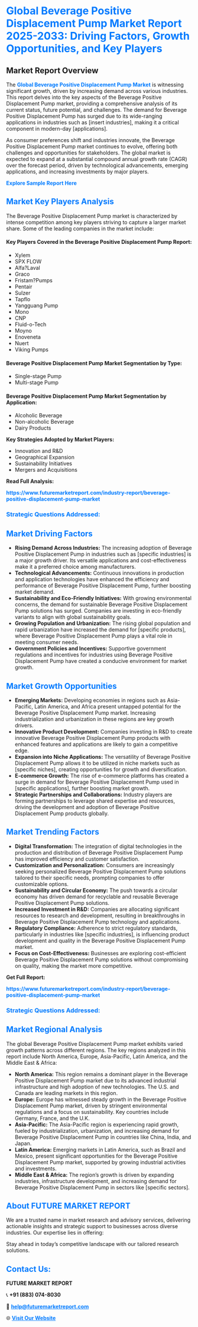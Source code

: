 <h1 style="color: #007BFF;">Global Beverage Positive Displacement Pump Market Report 2025-2033: Driving Factors, Growth Opportunities, and Key Players</h1>

<section id="overview">
<h2>Market Report Overview</h2>
<p>The <a href="https://www.futuremarketreport.com/industry-report/beverage-positive-displacement-pump-market" style="color: #007BFF; text-decoration: none;"><strong>Global Beverage Positive Displacement Pump Market</strong></a> is witnessing significant growth, driven by increasing demand across various industries. This report delves into the key aspects of the Beverage Positive Displacement Pump market, providing a comprehensive analysis of its current status, future potential, and challenges. The demand for Beverage Positive Displacement Pump has surged due to its wide-ranging applications in industries such as [insert industries], making it a critical component in modern-day [applications].</p>
<p>As consumer preferences shift and industries innovate, the Beverage Positive Displacement Pump market continues to evolve, offering both challenges and opportunities for stakeholders. The global market is expected to expand at a substantial compound annual growth rate (CAGR) over the forecast period, driven by technological advancements, emerging applications, and increasing investments by major players.</p>
</section>

<section id="overview">
<p><a href="https://www.futuremarketreport.com/request-sample/reportId=40610" style="color: #007BFF; text-decoration: none;"><strong>Explore Sample Report Here</strong></a></p>
</section>

<section id="key-players">
<h2 style="color: #007BFF;">Market Key Players Analysis</h2>
<p>The Beverage Positive Displacement Pump market is characterized by intense competition among key players striving to capture a larger market share. Some of the leading companies in the market include:</p>
<h4>Key Players Covered in the Beverage Positive Displacement Pump Report:</h4>
<ul><li>Xylem</li><li>SPX FLOW</li><li>Alfa?Laval</li><li>Graco</li><li>Fristam?Pumps</li><li>Pentair</li><li>Sulzer</li><li>Tapflo</li><li>Yangguang Pump</li><li>Mono</li><li>CNP</li><li>Fluid-o-Tech</li><li>Moyno</li><li>Enoveneta</li><li>Nuert</li><li>Viking Pumps</li></ul>
<h4>Beverage Positive Displacement Pump Market Segmentation by Type:</h4>
<ul><li>Single-stage Pump</li><li>Multi-stage Pump</li></ul>

<h4>Beverage Positive Displacement Pump Market Segmentation by Application:</h4>
<ul><li>Alcoholic Beverage</li><li>Non-alcoholic Beverage</li><li>Dairy Products</li></ul>
<p><strong>Key Strategies Adopted by Market Players:</strong></p>
<ul>
<li>Innovation and R&D</li>
<li>Geographical Expansion</li>
<li>Sustainability Initiatives</li>
<li>Mergers and Acquisitions</li>
</ul>
</section>

<section>
<p><strong>Read Full Analysis: </strong></p><a href="https://www.futuremarketreport.com/industry-report/beverage-positive-displacement-pump-market" style="color: #007BFF; text-decoration: none;"><strong>https://www.futuremarketreport.com/industry-report/beverage-positive-displacement-pump-market</strong></a>
<h3 style="color: #007BFF;">Strategic Questions Addressed:</h3>
</section>

<section id="driving-factors">
<h2 style="color: #007BFF;">Market Driving Factors</h2>
<ul>
<li><strong>Rising Demand Across Industries:</strong> The increasing adoption of Beverage Positive Displacement Pump in industries such as [specific industries] is a major growth driver. Its versatile applications and cost-effectiveness make it a preferred choice among manufacturers.</li>
<li><strong>Technological Advancements:</strong> Continuous innovations in production and application technologies have enhanced the efficiency and performance of Beverage Positive Displacement Pump, further boosting market demand.</li>
<li><strong>Sustainability and Eco-Friendly Initiatives:</strong> With growing environmental concerns, the demand for sustainable Beverage Positive Displacement Pump solutions has surged. Companies are investing in eco-friendly variants to align with global sustainability goals.</li>
<li><strong>Growing Population and Urbanization:</strong> The rising global population and rapid urbanization have increased the demand for [specific products], where Beverage Positive Displacement Pump plays a vital role in meeting consumer needs.</li>
<li><strong>Government Policies and Incentives:</strong> Supportive government regulations and incentives for industries using Beverage Positive Displacement Pump have created a conducive environment for market growth.</li>
</ul>
</section>

<section id="growth-opportunities">
<h2 style="color: #007BFF;">Market Growth Opportunities</h2>
<ul>
<li><strong>Emerging Markets:</strong> Developing economies in regions such as Asia-Pacific, Latin America, and Africa present untapped potential for the Beverage Positive Displacement Pump market. Increasing industrialization and urbanization in these regions are key growth drivers.</li>
<li><strong>Innovative Product Development:</strong> Companies investing in R&D to create innovative Beverage Positive Displacement Pump products with enhanced features and applications are likely to gain a competitive edge.</li>
<li><strong>Expansion into Niche Applications:</strong> The versatility of Beverage Positive Displacement Pump allows it to be utilized in niche markets such as [specific niches], creating opportunities for growth and diversification.</li>
<li><strong>E-commerce Growth:</strong> The rise of e-commerce platforms has created a surge in demand for Beverage Positive Displacement Pump used in [specific applications], further boosting market growth.</li>
<li><strong>Strategic Partnerships and Collaborations:</strong> Industry players are forming partnerships to leverage shared expertise and resources, driving the development and adoption of Beverage Positive Displacement Pump products globally.</li>
</ul>
</section>

<section id="trending-factors">
<h2 style="color: #007BFF;">Market Trending Factors</h2>
<ul>
<li><strong>Digital Transformation:</strong> The integration of digital technologies in the production and distribution of Beverage Positive Displacement Pump has improved efficiency and customer satisfaction.</li>
<li><strong>Customization and Personalization:</strong> Consumers are increasingly seeking personalized Beverage Positive Displacement Pump solutions tailored to their specific needs, prompting companies to offer customizable options.</li>
<li><strong>Sustainability and Circular Economy:</strong> The push towards a circular economy has driven demand for recyclable and reusable Beverage Positive Displacement Pump solutions.</li>
<li><strong>Increased Investment in R&D:</strong> Companies are allocating significant resources to research and development, resulting in breakthroughs in Beverage Positive Displacement Pump technology and applications.</li>
<li><strong>Regulatory Compliance:</strong> Adherence to strict regulatory standards, particularly in industries like [specific industries], is influencing product development and quality in the Beverage Positive Displacement Pump market.</li>
<li><strong>Focus on Cost-Effectiveness:</strong> Businesses are exploring cost-efficient Beverage Positive Displacement Pump solutions without compromising on quality, making the market more competitive.</li>
</ul>
</section>

<section>
<p><strong>Get Full Report: </strong></p><a href="https://www.futuremarketreport.com/industry-report/beverage-positive-displacement-pump-market" style="color: #007BFF; text-decoration: none;"><strong>https://www.futuremarketreport.com/industry-report/beverage-positive-displacement-pump-market</strong></a>
<h3 style="color: #007BFF;">Strategic Questions Addressed:</h3>
</section>


<section id="regional-analysis">
<h2 style="color: #007BFF;">Market Regional Analysis</h2>
<p>The global Beverage Positive Displacement Pump market exhibits varied growth patterns across different regions. The key regions analyzed in this report include North America, Europe, Asia-Pacific, Latin America, and the Middle East & Africa:</p>
<ul>
<li><strong>North America:</strong> This region remains a dominant player in the Beverage Positive Displacement Pump market due to its advanced industrial infrastructure and high adoption of new technologies. The U.S. and Canada are leading markets in this region.</li>
<li><strong>Europe:</strong> Europe has witnessed steady growth in the Beverage Positive Displacement Pump market, driven by stringent environmental regulations and a focus on sustainability. Key countries include Germany, France, and the U.K.</li>
<li><strong>Asia-Pacific:</strong> The Asia-Pacific region is experiencing rapid growth, fueled by industrialization, urbanization, and increasing demand for Beverage Positive Displacement Pump in countries like China, India, and Japan.</li>
<li><strong>Latin America:</strong> Emerging markets in Latin America, such as Brazil and Mexico, present significant opportunities for the Beverage Positive Displacement Pump market, supported by growing industrial activities and investments.</li>
<li><strong>Middle East & Africa:</strong> The region’s growth is driven by expanding industries, infrastructure development, and increasing demand for Beverage Positive Displacement Pump in sectors like [specific sectors].</li>
</ul>
</section>

<footer>
<h2 style="color: #007BFF;">About FUTURE MARKET REPORT</h2>
<p>We are a trusted name in market research and advisory services, delivering actionable insights and strategic support to businesses across diverse industries. Our expertise lies in offering:</p>

<p>Stay ahead in today’s competitive landscape with our tailored research solutions.</p>

<h2 style="color: #007BFF;">Contact Us:</h2>
<p><strong>FUTURE MARKET REPORT</strong></p>
<p>📞 <strong>+91 (883) 074-8030</strong></p>
<p>📧 <strong><a href="mailto:help@futuremarketreport.com" style="color: #007BFF;">help@futuremarketreport.com</a></strong></p>
<p>🌐 <strong><a href="https://www.futuremarketreport.com/" style="color: #007BFF;">Visit Our Website</a></strong></p>
</footer>
